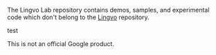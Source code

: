 The Lingvo Lab repository contains demos, samples, and experimental code which
don't belong to the [Lingvo](https://github.com/tensorflow/lingvo) repository.

test

This is not an official Google product.
